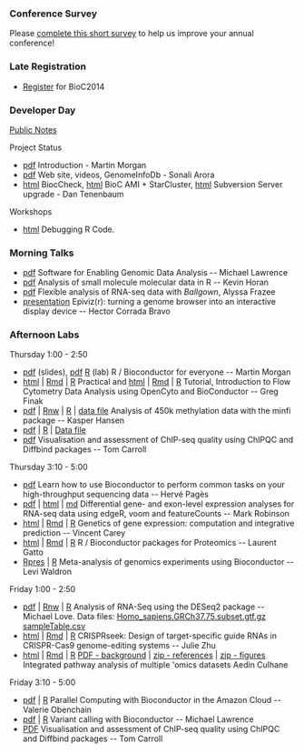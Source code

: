 ### Conference Survey

Please
[complete this short survey](https://docs.google.com/forms/d/1HoYKCCX4JnDLfkY0fH4JxzeXrsrpsA-YOlwDigIJO-A/viewform?usp=send_form)
to help us improve your annual conference!

### Late Registration

- [Register](https://register.bioconductor.org/BioC2014/) for BioC2014

### Developer Day

[Public Notes](https://docs.google.com/document/d/1l7WyS7z8O-qKd-sCMsWdVsNHRVDP4TqrGcMLMHlEwog/edit?usp=sharing)

Project Status

- [pdf](DeveloperDayIntroduction.pdf) Introduction - Martin Morgan
- [pdf](Sonali_bioc_beamer.pdf) Web site, videos, GenomeInfoDb - Sonali Arora
- [html](https://docs.google.com/presentation/d/1TDpr9kfA_UzIzp0NGIpeRc8iKjer_FbjnPMPr7D570A/edit?usp=sharing
) BiocCheck,
  [html](https://docs.google.com/presentation/d/1_jylew2T4AQ2RVPOJe6LYPpv0q9lw_FIQLKMA10idl4/edit?usp=sharing)
BioC AMI + StarCluster,
  [html](https://docs.google.com/presentation/d/1_KN_FLXlzcY_iaOlo6Xer-3m_hAFPDhpelF4NalyFQA/edit?usp=sharing)
Subversion Server upgrade - Dan Tenenbaum

Workshops

- [html](https://docs.google.com/presentation/d/1v8mmuTCZJpU_0EmAgGAfoDXF3zG8GICMeXR-1d8WfRY/edit?usp=sharing) Debugging R Code.

### Morning Talks

- [pdf](Lawrence_Talk.pdf) Software for Enabling Genomic Data Analysis -- Michael Lawrence
- [pdf](Horan.pdf) Analysis of small molecule molecular data in R -- Kevin Horan
- [pdf](Frazee.pdf) Flexible analysis of RNA-seq data with _Ballgown_, Alyssa Frazee
- [presentation](http://epiviz.github.io/bioc2014/) Epiviz(r): turning a genome browser into an interactive display device -- Hector Corrada Bravo

### Afternoon Labs

Thursday 1:00 - 2:50

- [pdf](RBiocForEveryone.pdf) (slides),
  [pdf](RBiocForEveryone-lab.pdf) [R](RBiocForEveryone-lab.R) (lab) R
  / Bioconductor for everyone -- Martin Morgan
- [html](OpenCytoPracticalComponent.html) |
  [Rmd](OpenCytoPracticalComponent.Rmd) |
  [R](OpenCytoPracticalComponent.R) Practical and
  [html](OpenCytoTutorial.html) | [Rmd](OpenCytoTutorial.Rmd) |
  [R](OpenCytoTutorial.R) Tutorial, Introduction to Flow Cytometry
  Data Analysis using OpenCyto and BioConductor -- Greg Finak
- [pdf](minfi_BioC2014.pdf) | [Rnw](minfi_BioC2014.Rnw) |
  [R](minfi_BioC2014.R) | [data file](dmrs_B1000_c02.rda) Analysis of
  450k methylation data with the minfi package -- Kasper Hansen
- [pdf](Bioc2014_ChIPQC_Practical.pdf) |
  [R](Bioc2014_ChIPQC_Practical.R) | [Data file](BCell_Examples.RData)
- [pdf](ChIPQC_Presentation.pdf) Visualisation and assessment of ChIP-seq quality using ChIPQC and Diffbind packages -- Tom Carroll

Thursday 3:10 - 5:00

- [pdf](GenomicRangesHOWTOs.pdf) Learn how to use Bioconductor to
  perform common tasks on your high-throughput sequencing data --
  Herv&eacute; Pag&egrave;s
- [pdf](edgeR_voom_lecture.pdf) | [html](BioC2014_edgeR_voom.html) |
  [md](BioC2014_edgeR_voom.md) Differential gene- and exon-level
  expression analyses for RNA-seq data using edgeR, voom and
  featureCounts -- Mark Robinson
- [html](eqtl2014.html) | [Rmd](eqtl2014.Rmd) | [R](eqtl2014.R)
  Genetics of gene expression: computation and integrative prediction
  -- Vincent Carey
- [html](Gatto.html) | [Rmd](Gatto.Rmd) | [R](Gatto.R) R /
  Bioconductor packages for Proteomics -- Laurent Gatto
- [Rpres](http://rpubs.com/lwaldron/bioc2014) | [R](Bioc2014_Waldron_metaanalysis.R) Meta-analysis of genomics experiments using Bioconductor -- Levi Waldron

Friday 1:00 - 2:50

- [pdf](RNA-Seq-Analysis-Lab.pdf) | [Rnw](RNA-Seq-Analysis-Lab.Rnw) |
  [R](RNA-Seq-Analysis-Lab.R) Analysis of RNA-Seq using the DESeq2
  package -- Michael Love.  Data files:
  [Homo_sapiens.GRCh37.75.subset.gtf.gz](Homo_sapiens.GRCh37.75.subset.gtf.gz)
  [sampleTable.csv](sampleTable.csv)
- [html](CRISPRdemo.html) | [Rmd](CRISPRdemo.Rmd) | [R](CRISPRdemo.R)
  CRISPRseek: Design of target-specific guide RNAs in CRISPR-Cas9
  genome-editing systems -- Julie Zhu
- [html](IntAnalysis.html) | [Rmd](IntAnalysis.Rmd) | [R](IntAnalysis.R) [PDF - background](background_MCIA.pdf) | [zip - references](references.zip) | [zip - figures](Meng2014_Figures.zip) Integrated pathway analysis of multiple 'omics datasets Aedin Culhane


Friday 3:10 - 5:00

- [pdf](ParallelBioc.pdf) | [R](ParallelBioc.R) Parallel Computing
  with Bioconductor in the Amazon Cloud -- Valerie Obenchain
- [pdf](Lawrence_Tutorial.pdf) | [R](Lawrence_Tutorial.R) Variant
  calling with Bioconductor -- Michael Lawrence
- [PDF](ChIPQC_Presentation.pdf) Visualisation and assessment of ChIP-seq quality using ChIPQC and Diffbind packages -- Tom Carroll
